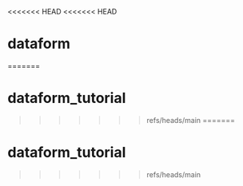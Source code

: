 <<<<<<< HEAD
<<<<<<< HEAD
# dataform
=======
# dataform_tutorial
>>>>>>> refs/heads/main
=======
# dataform_tutorial
>>>>>>> refs/heads/main
